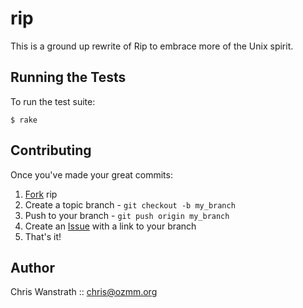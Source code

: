 rip
===

This is a ground up rewrite of Rip to embrace more of the Unix
spirit.

Running the Tests
-----------------

To run the test suite:

    $ rake

Contributing
------------

Once you've made your great commits:

1. [Fork][0] rip
2. Create a topic branch - `git checkout -b my_branch`
3. Push to your branch - `git push origin my_branch`
4. Create an [Issue][1] with a link to your branch
5. That's it!

Author
------

Chris Wanstrath :: chris@ozmm.org

[0]: http://help.github.com/forking/
[1]: http://github.com/defunkt/rip/issues
